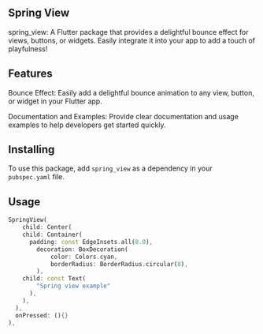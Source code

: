 ## Spring View
spring_view: A Flutter package that provides a delightful bounce effect for views, buttons, or widgets. Easily integrate it into your app to add a touch of playfulness!


## Features
Bounce Effect: Easily add a delightful bounce animation to any view, button, or widget in your Flutter app.

Documentation and Examples: Provide clear documentation and usage examples to help developers get started quickly.


## Installing
To use this package, add `spring_view` as a dependency in your `pubspec.yaml` file.


## Usage

```dart
SpringView(
    child: Center(
    child: Container(
      padding: const EdgeInsets.all(8.0),
        decoration: BoxDecoration(
            color: Colors.cyan,
            borderRadius: BorderRadius.circular(8),
        ),
    child: const Text(
        "Spring view example"
      ),
    ),
  ),
  onPressed: (){}
),
```
